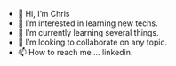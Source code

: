 - 👋 Hi, I’m Chris
- 👀 I’m interested in learning new techs.
- 🌱 I’m currently learning several things.
- 💞️ I’m looking to collaborate on any topic.
- 📫 How to reach me ... linkedin.

<!---
chlarrauri/chlarrauri is a ✨ special ✨ repository because its `README.md` (this file) appears on your GitHub profile.
You can click the Preview link to take a look at your changes.
--->
